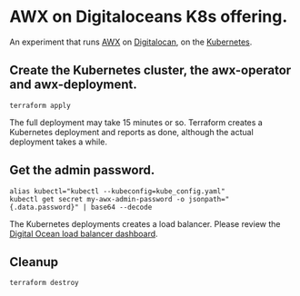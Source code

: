 # AWX on Digitaloceans K8s offering.

An experiment that runs [AWX](https://github.com/ansible/awx) on [Digitalocan](https://www.digitalocean.com), on the [Kubernetes](https://kubernetes.io).

## Create the Kubernetes cluster, the awx-operator and awx-deployment.

```shell
terraform apply
```

The full deployment may take 15 minutes or so. Terraform creates a Kubernetes deployment and reports as done, although the actual deployment takes a while.

## Get the admin password.

```shell
alias kubectl="kubectl --kubeconfig=kube_config.yaml"
kubectl get secret my-awx-admin-password -o jsonpath="{.data.password}" | base64 --decode
```

The Kubernetes deployments creates a load balancer. Please review the [Digital Ocean load balancer dashboard](https://cloud.digitalocean.com/networking/load_balancers).

## Cleanup

```shell
terraform destroy
```